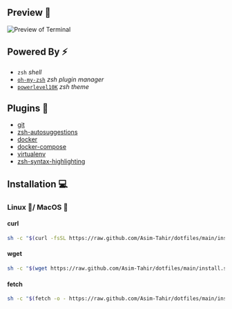 ## Preview 👀
![Preview of Terminal](https://user-images.githubusercontent.com/29407019/99193512-81b49e00-278a-11eb-9844-273df11536f4.png)

## Powered By ⚡
- `zsh` *shell*
- [`oh-my-zsh`](https://github.com/ohmyzsh/ohmyzsh) *zsh plugin manager*
- [`powerlevel10K`](https://github.com/romkatv/powerlevel10k) *zsh theme*

## Plugins 🔌
- [git](https://github.com/ohmyzsh/ohmyzsh/blob/master/plugins/git/git.plugin.zsh)
- [zsh-autosuggestions](https://github.com/zsh-users/zsh-autosuggestions)
- [docker](https://github.com/ohmyzsh/ohmyzsh/tree/master/plugins/docker)
- [docker-compose](https://github.com/ohmyzsh/ohmyzsh/tree/master/plugins/docker-compose)
- [virtualenv](https://github.com/ohmyzsh/ohmyzsh/tree/master/plugins/virtualenv)
- [zsh-syntax-highlighting](https://github.com/zsh-users/zsh-syntax-highlighting)

## Installation 💻

### Linux 🐧/ MacOS 🍎

#### curl
```bash
sh -c "$(curl -fsSL https://raw.github.com/Asim-Tahir/dotfiles/main/install.sh)"
```

#### wget
```bash
sh -c "$(wget https://raw.github.com/Asim-Tahir/dotfiles/main/install.sh -O -)"
```

#### fetch
```bash
sh -c "$(fetch -o - https://raw.github.com/Asim-Tahir/dotfiles/main/install.sh)"
```

<!-- NOT READY YET -->
<!-- ### Windows 💻

#### PowerShell
```powershell
iwr -URI https://raw.github.com/Asim-Tahir/dotfiles/main/install.sh -OutFile install.ps1 | powershell -c -noprofile -executionpolicy bypass -
``` -->
